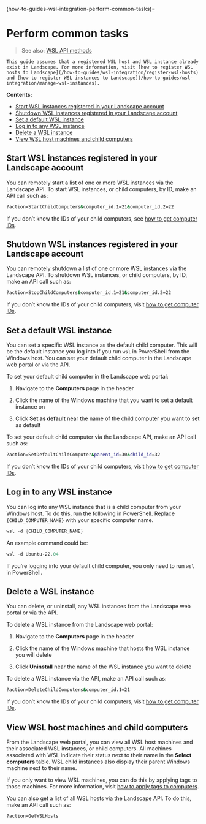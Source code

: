 (how-to-guides-wsl-integration-perform-common-tasks)=
# Perform common tasks

> See also: [WSL API methods](/reference/api/legacy-api-endpoints/wsl)

```{note}
This guide assumes that a registered WSL host and WSL instance already exist in Landscape. For more information, visit [how to register WSL hosts to Landscape](/how-to-guides/wsl-integration/register-wsl-hosts) and [how to register WSL instances to Landscape](/how-to-guides/wsl-integration/manage-wsl-instances).
```

**Contents:**

- [Start WSL instances registered in your Landscape account](#heading--start-wsl-instances-registered-in-your-landscape-account)
- [Shutdown WSL instances registered in your Landscape account](#heading--shutdown-wsl-instances-registered-in-your-landscape-account)
- [Set a default WSL instance](#heading--set-a-default-wsl-instance)
- [Log in to any WSL instance](#heading--log-into-any-wsl-instance)
- [Delete a WSL instance](#heading--delete-a-wsl-instance)
- [View WSL host machines and child computers](#heading--view-wsl-host-machines-and-child-computers)

## Start WSL instances registered in your Landscape account

You can remotely start a list of one or more WSL instances via the Landscape API. To start WSL instances, or child computers, by ID, make an API call such as:

```bash
?action=StartChildComputers&computer_id.1=21&computer_id.2=22
```

If you don’t know the IDs of your child computers, see [how to get computer IDs](https://ubuntu.com/landscape/docs/managing-computers#heading--get-computer-ids).

## Shutdown WSL instances registered in your Landscape account

You can remotely shutdown a list of one or more WSL instances via the Landscape API. To shutdown WSL instances, or child computers, by ID, make an API call such as:

```bash
?action=StopChildComputers&computer_id.1=21&computer_id.2=22
```

If you don’t know the IDs of your child computers, visit [how to get computer IDs](https://ubuntu.com/landscape/docs/managing-computers#heading--get-computer-ids).

## Set a default WSL instance

You can set a specific WSL instance as the default child computer. This will be the default instance you log into if you run `wsl` in PowerShell from the Windows host. You can set your default child computer in the Landscape web portal or via the API.

To set your default child computer in the Landscape web portal:

1. Navigate to the **Computers** page in the header

2. Click the name of the Windows machine that you want to set a default instance on

3. Click **Set as default** near the name of the child computer you want to set as default

To set your default child computer via the Landscape API, make an API call such as:

```bash
?action=SetDefaultChildComputer&parent_id=30&child_id=32
```

If you don’t know the IDs of your child computers, visit [how to get computer IDs](https://ubuntu.com/landscape/docs/managing-computers#heading--get-computer-ids).

## Log in to any WSL instance

You can log into any WSL instance that is a child computer from your Windows host. To do this, run the following in PowerShell. Replace `{CHILD_COMPUTER_NAME}` with your specific computer name.

```powershell
wsl -d {CHILD_COMPUTER_NAME}
```

An example command could be:

```powershell
wsl -d Ubuntu-22.04
```

If you’re logging into your default child computer, you only need to run `wsl` in PowerShell.

## Delete a WSL instance

You can delete, or uninstall, any WSL instances from the Landscape web portal or via the API.

To delete a WSL instance from the Landscape web portal:

1. Navigate to the **Computers** page in the header

2. Click the name of the Windows machine that hosts the WSL instance you will delete

3. Click **Uninstall** near the name of the WSL instance you want to delete

To delete a WSL instance via the API, make an API call such as:

```bash
?action=DeleteChildComputers&computer_id.1=21
```

If you don’t know the IDs of your child computers, visit [how to get computer IDs](https://ubuntu.com/landscape/docs/managing-computers#heading--get-computer-ids).

## View WSL host machines and child computers

From the Landscape web portal, you can view all WSL host machines and their associated WSL instances, or child computers. All machines associated with WSL indicate their status next to their name in the **Select computers** table. WSL child instances also display their parent Windows machine next to their name.

If you only want to view WSL machines, you can do this by applying tags to those machines. For more information, visit [how to apply tags to computers](https://ubuntu.com/landscape/docs/managing-computers#heading--apply-tags-to-computers).

You can also get a list of all WSL hosts via the Landscape API. To do this, make an API call such as:

```bash
?action=GetWSLHosts
```

